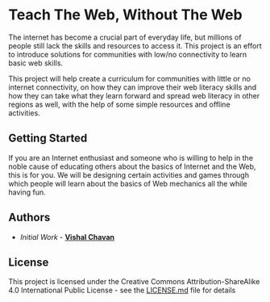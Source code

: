 # Teach The Web, Without The Web

The internet has become a crucial part of everyday life, but millions of people still lack the skills and resources to access it. This project is an effort to introduce solutions for communities with low/no connectivity to learn basic web skills. 

This project will help create a curriculum for communities with little or no internet connectivity, on how they can improve their web literacy skills and how they can take what they learn forward and spread web literacy in other regions as well, with the help of some simple resources and offline activities.


## Getting Started

If you are an Internet enthusiast and someone who is willing to help in the noble cause of educating others about the basics of Internet and the Web, this is for you. We will be designing certain activities and games through which people will learn about the basics of Web mechanics all the while having fun.


## Authors

* *Initial Work* - [**Vishal Chavan**](https://github.com/vi5halc)


## License

This project is licensed under the Creative Commons Attribution-ShareAlike 4.0 International Public License - see the [LICENSE.md](LICENSE.md) file for details



